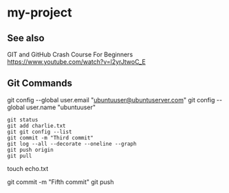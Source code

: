 # my-project

## See also

GIT and GitHub Crash Course For Beginners
https://www.youtube.com/watch?v=l2yrJtwoC_E

## Git Commands

git config --global user.email "ubuntuuser@ubuntuserver.com"
git config --global user.name "ubuntuuser"

```
git status
git add charlie.txt
git git config --list
git commit -m "Third commit"
git log --all --decorate --oneline --graph
git push origin
git pull
```

touch echo.txt

git commit -m "Fifth commit"
git push



